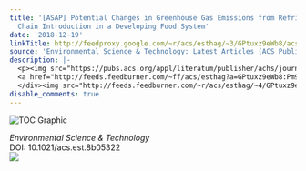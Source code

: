 ```yaml
---
title: '[ASAP] Potential Changes in Greenhouse Gas Emissions from Refrigerated Supply
  Chain Introduction in a Developing Food System'
date: '2018-12-19'
linkTitle: http://feedproxy.google.com/~r/acs/esthag/~3/GPtuxz9eWb8/acs.est.8b05322
source: 'Environmental Science & Technology: Latest Articles (ACS Publications)'
description: |-
  <p><img src="https://pubs.acs.org/appl/literatum/publisher/achs/journals/content/esthag/0/esthag.ahead-of-print/acs.est.8b05322/20181213/images/medium/es-2018-05322a_0005.gif" alt="TOC Graphic"/></p><div><cite>Environmental Science & Technology</cite></div><div>DOI: 10.1021/acs.est.8b05322</div><div class="feedflare">
  <a href="http://feeds.feedburner.com/~ff/acs/esthag?a=GPtuxz9eWb8:Pm9zUhMJdJU:yIl2AUoC8zA"><img src="http://feeds.feedburner.com/~ff/acs/esthag?d=yIl2AUoC8zA" border="0"></img></a>
  </div><img src="http://feeds.feedburner.com/~r/acs/esthag/~4/GPtuxz9eWb8" height="1" width="1" ...
disable_comments: true
---
```

<p><img src="https://pubs.acs.org/appl/literatum/publisher/achs/journals/content/esthag/0/esthag.ahead-of-print/acs.est.8b05322/20181213/images/medium/es-2018-05322a_0005.gif" alt="TOC Graphic"/></p><div><cite>Environmental Science & Technology</cite></div><div>DOI: 10.1021/acs.est.8b05322</div><div class="feedflare">
<a href="http://feeds.feedburner.com/~ff/acs/esthag?a=GPtuxz9eWb8:Pm9zUhMJdJU:yIl2AUoC8zA"><img src="http://feeds.feedburner.com/~ff/acs/esthag?d=yIl2AUoC8zA" border="0"></img></a>
</div><img src="http://feeds.feedburner.com/~r/acs/esthag/~4/GPtuxz9eWb8" height="1" width="1" ...